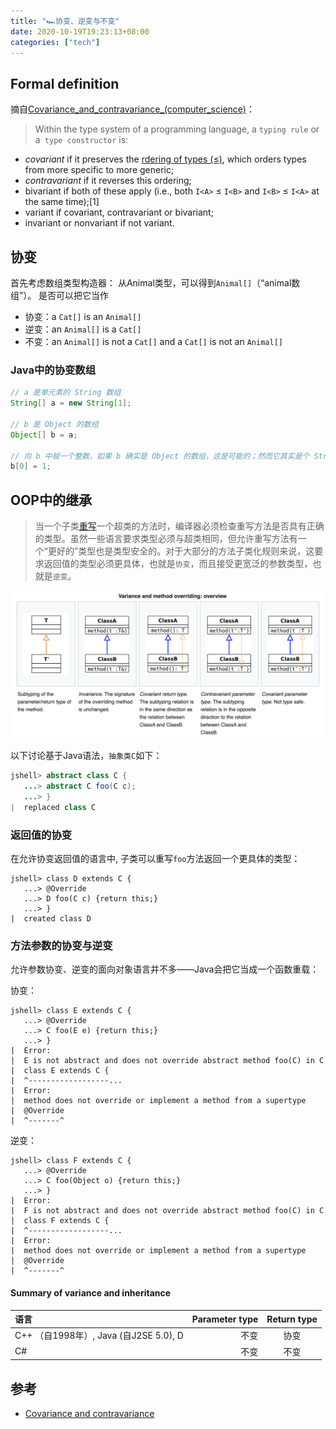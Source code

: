 ```yaml
---
title: "🏎协变、逆变与不变"
date: 2020-10-19T19:23:13+08:00
categories: ["tech"]
---
```


## Formal definition

摘自[Covariance_and_contravariance_(computer_science)](https://176.122.157.231:5004/wiki/Covariance_and_contravariance_(computer_science))：

> Within the type system of a programming language, a `typing rule` or a` type constructor` is:
 - _covariant_ if it preserves the [rdering of types (≤)](https://176.122.157.231:5004/wiki/Subtype), which orders types from more specific to more generic;
 - _contravariant_ if it reverses this ordering;
 - bivariant if both of these apply (i.e., both `I<A>` ≤ `I<B>` and `I<B>` ≤ `I<A>` at the same time);[1]
 - variant if covariant, contravariant or bivariant;
 - invariant or nonvariant if not variant.

## 协变

首先考虑数组类型构造器： 从Animal类型，可以得到`Animal[]`（“animal数组”）。 是否可以把它当作

- 协变：a `Cat[]` is an `Animal[]`
- 逆变：an `Animal[]` is  a `Cat[]`
- 不变：an `Animal[]` is not a `Cat[]` and a `Cat[]` is not an `Animal[]`

### Java中的协变数组

```java
// a 是单元素的 String 数组
String[] a = new String[1];

// b 是 Object 的数组
Object[] b = a;

// 向 b 中赋一个整数。如果 b 确实是 Object 的数组，这是可能的；然而它其实是个 String 的数组，因此会发生 java.lang.ArrayStoreException
b[0] = 1;
```

## OOP中的继承

> 当一个子类[重写](https://176.122.157.231:3457/wiki/重写)一个超类的方法时，编译器必须检查重写方法是否具有正确的类型。虽然一些语言要求类型必须与超类相同，但允许重写方法有一个“更好的”类型也是类型安全的。对于大部分的方法子类化规则来说，这要求返回值的类型必须更具体，也就是`协变`，而且接受更宽泛的参数类型，也就是`逆变`。

![be914bff8d5611a54aa47597.png](assets/img/be914bff8d5611a54aa47597.png)


以下讨论基于Java语法，`抽象类C`如下：
```java
jshell> abstract class C {
   ...> abstract C foo(C c);
   ...> }
|  replaced class C
```

### 返回值的协变

在允许协变返回值的语言中, 子类可以重写`foo`方法返回一个更具体的类型：

```
jshell> class D extends C {
   ...> @Override
   ...> D foo(C c) {return this;}
   ...> }
|  created class D
```

### 方法参数的协变与逆变

允许参数协变、逆变的面向对象语言并不多——Java会把它当成一个函数重载：

协变：

```
jshell> class E extends C {
   ...> @Override
   ...> C foo(E e) {return this;}
   ...> }
|  Error:
|  E is not abstract and does not override abstract method foo(C) in C
|  class E extends C {
|  ^------------------...
|  Error:
|  method does not override or implement a method from a supertype
|  @Override
|  ^-------^
```

逆变：
```
jshell> class F extends C {
   ...> @Override
   ...> C foo(Object o) {return this;}
   ...> }
|  Error:
|  F is not abstract and does not override abstract method foo(C) in C
|  class F extends C {
|  ^------------------...
|  Error:
|  method does not override or implement a method from a supertype
|  @Override
|  ^-------^
```

#### Summary of variance and inheritance

| 语言      |Parameter type|Return type|
| :-------- | --------:| :------: |
| C++ （自1998年）, Java (自J2SE 5.0), D    |   不变 |  协变  |
| C#    |   不变 |  不变  |

## 参考

- [Covariance and contravariance](https://176.122.157.231:5004/wiki/Covariance_and_contravariance_(computer_science))

